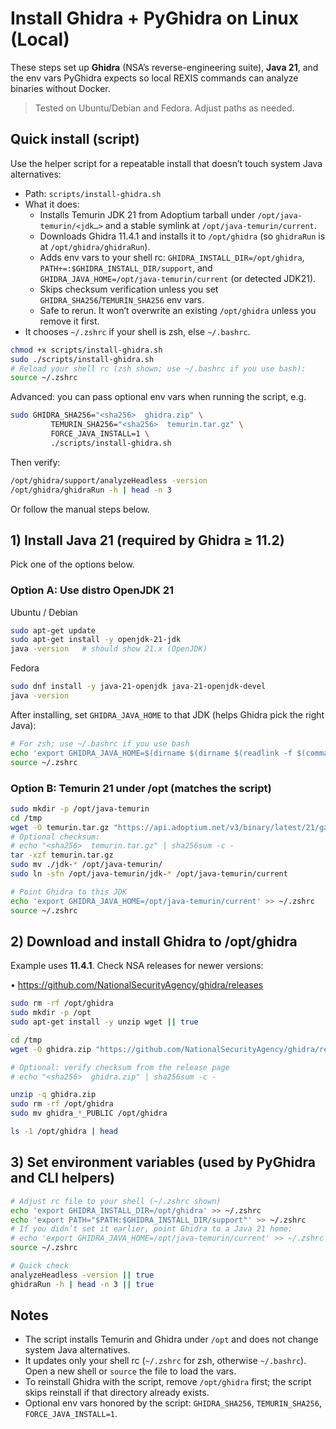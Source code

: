 # Install Ghidra + PyGhidra on Linux (Local)

These steps set up **Ghidra** (NSA’s reverse-engineering suite), **Java 21**, and the env vars PyGhidra expects so local REXIS commands can analyze binaries without Docker.

> Tested on Ubuntu/Debian and Fedora. Adjust paths as needed.

## Quick install (script)

Use the helper script for a repeatable install that doesn’t touch system Java alternatives:

- Path: `scripts/install-ghidra.sh`
- What it does:
	- Installs Temurin JDK 21 from Adoptium tarball under `/opt/java-temurin/<jdk…>` and a stable symlink at `/opt/java-temurin/current`.
	- Downloads Ghidra 11.4.1 and installs it to `/opt/ghidra` (so `ghidraRun` is at `/opt/ghidra/ghidraRun`).
	- Adds env vars to your shell rc: `GHIDRA_INSTALL_DIR=/opt/ghidra`, `PATH+=:$GHIDRA_INSTALL_DIR/support`, and `GHIDRA_JAVA_HOME=/opt/java-temurin/current` (or detected JDK21).
	- Skips checksum verification unless you set `GHIDRA_SHA256`/`TEMURIN_SHA256` env vars.
	- Safe to rerun. It won’t overwrite an existing `/opt/ghidra` unless you remove it first.
- It chooses `~/.zshrc` if your shell is zsh, else `~/.bashrc`.

```bash
chmod +x scripts/install-ghidra.sh
sudo ./scripts/install-ghidra.sh
# Reload your shell rc (zsh shown; use ~/.bashrc if you use bash):
source ~/.zshrc
```

Advanced: you can pass optional env vars when running the script, e.g.

```bash
sudo GHIDRA_SHA256="<sha256>  ghidra.zip" \
		 TEMURIN_SHA256="<sha256>  temurin.tar.gz" \
		 FORCE_JAVA_INSTALL=1 \
		 ./scripts/install-ghidra.sh
```

Then verify:

```bash
/opt/ghidra/support/analyzeHeadless -version
/opt/ghidra/ghidraRun -h | head -n 3
```

Or follow the manual steps below.

## 1) Install Java 21 (required by Ghidra ≥ 11.2)

Pick one of the options below.

### Option A: Use distro OpenJDK 21

Ubuntu / Debian
```bash
sudo apt-get update
sudo apt-get install -y openjdk-21-jdk
java -version   # should show 21.x (OpenJDK)
```

Fedora
```bash
sudo dnf install -y java-21-openjdk java-21-openjdk-devel
java -version
```

After installing, set `GHIDRA_JAVA_HOME` to that JDK (helps Ghidra pick the right Java):
```bash
# For zsh; use ~/.bashrc if you use bash
echo 'export GHIDRA_JAVA_HOME=$(dirname $(dirname $(readlink -f $(command -v java))))' >> ~/.zshrc
source ~/.zshrc
```

### Option B: Temurin 21 under /opt (matches the script)

```bash
sudo mkdir -p /opt/java-temurin
cd /tmp
wget -O temurin.tar.gz "https://api.adoptium.net/v3/binary/latest/21/ga/linux/x64/jdk/hotspot/normal/eclipse"
# Optional checksum:
# echo "<sha256>  temurin.tar.gz" | sha256sum -c -
tar -xzf temurin.tar.gz
sudo mv ./jdk-* /opt/java-temurin/
sudo ln -sfn /opt/java-temurin/jdk-* /opt/java-temurin/current

# Point Ghidra to this JDK
echo 'export GHIDRA_JAVA_HOME=/opt/java-temurin/current' >> ~/.zshrc
source ~/.zshrc
```

## 2) Download and install Ghidra to /opt/ghidra

Example uses **11.4.1**. Check NSA releases for newer versions:

• https://github.com/NationalSecurityAgency/ghidra/releases

```bash
sudo rm -rf /opt/ghidra
sudo mkdir -p /opt
sudo apt-get install -y unzip wget || true

cd /tmp
wget -O ghidra.zip "https://github.com/NationalSecurityAgency/ghidra/releases/download/Ghidra_11.4.1_build/ghidra_11.4.1_PUBLIC_20250731.zip"

# Optional: verify checksum from the release page
# echo "<sha256>  ghidra.zip" | sha256sum -c -

unzip -q ghidra.zip
sudo rm -rf /opt/ghidra
sudo mv ghidra_*_PUBLIC /opt/ghidra

ls -1 /opt/ghidra | head
```

## 3) Set environment variables (used by PyGhidra and CLI helpers)

```bash
# Adjust rc file to your shell (~/.zshrc shown)
echo 'export GHIDRA_INSTALL_DIR=/opt/ghidra' >> ~/.zshrc
echo 'export PATH="$PATH:$GHIDRA_INSTALL_DIR/support"' >> ~/.zshrc
# If you didn’t set it earlier, point Ghidra to a Java 21 home:
# echo 'export GHIDRA_JAVA_HOME=/opt/java-temurin/current' >> ~/.zshrc
source ~/.zshrc

# Quick check
analyzeHeadless -version || true
ghidraRun -h | head -n 3 || true
```

## Notes

- The script installs Temurin and Ghidra under `/opt` and does not change system Java alternatives.
- It updates only your shell rc (`~/.zshrc` for zsh, otherwise `~/.bashrc`). Open a new shell or `source` the file to load the vars.
- To reinstall Ghidra with the script, remove `/opt/ghidra` first; the script skips reinstall if that directory already exists.
- Optional env vars honored by the script: `GHIDRA_SHA256`, `TEMURIN_SHA256`, `FORCE_JAVA_INSTALL=1`.
